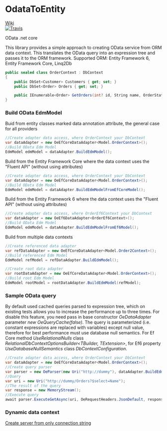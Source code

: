 # OdataToEntity #
[Wiki](https://github.com/voronov-maxim/OdataToEntity/wiki)  
[![Travis](https://travis-ci.org/voronov-maxim/core3.svg?branch=master)](https://travis-ci.org/voronov-maxim/core3?branch=master) 

OData .net core

This library provides a simple approach to creating OData service from ORM data context.
This translates the OData query into an expression tree and passes it to the ORM framework.
Supported ORM: Entity Framework 6, Entity Framework Core, Linq2Db

```c#
public sealed class OrderContext : DbContext
{
    public DbSet<Customer> Customers { get; set; }
    public DbSet<Order> Orders { get; set; }

    public IEnumerable<Order> GetOrders(int? id, String name, OrderStatus? status) => throw new NotImplementedException();
}
```

### Build OData EdmModel ###
Buid from entity classes marked data annotation attribute, the general case for all providers
```c#
//Create adapter data access, where OrderContext your DbContext
var dataAdapter = new OeEfCoreDataAdapter<Model.OrderContext>();
//Build OData Edm Model
EdmModel edmModel = dataAdapter.BuildEdmModel();
```

Build from the Entity Framework Core where the data context uses the "Fluent API" (without using attributes)
```c#
//Create adapter data access, where OrderContext your DbContext
var dataAdapter = new OeEfCoreDataAdapter<Model.OrderContext>();
//Build OData Edm Model
EdmModel edmModel = dataAdapter.BuildEdmModelFromEfCoreModel();
```
Build from the Entity Framework 6 where the data context uses the "Fluent API" (without using attributes)
```c#
//Create adapter data access, where OrderEf6Context your DbContext
var dataAdapter = new OeEf6DataAdapter<OrderEf6Context>();
//Build OData Edm Model
EdmModel edmModel = dataAdapter.BuildEdmModelFromEf6Model();
```
Build from multiple data contexts
```c#
//Create referenced data adapter
var refDataAdapter = new OeEfCoreDataAdapter<Model.Order2Context>();
//Build referenced Edm Model
EdmModel refModel = refDataAdapter.BuildEdmModel();

//Create root data adapter
var rootDataAdapter = new OeEfCoreDataAdapter<Model.OrderContext>();
//Build root Edm Model
EdmModel rootModel = rootDataAdapter.BuildEdmModel(refModel);
```

### Sample OData query ###
By default used cached queries parsed to expression tree, which on existing tests allows you to increase the performance up to three times. For disable this feature, you need pass in base constructor *OeDataAdapter* parameter *new OeQueryCache(false)*. The query is parameterized (i.e. constant expressions are replaced with variables) except null value, therefore for best performance must use database null semantics. For Ef Core method *UseRelationalNulls* class *RelationalDbContextOptionsBuilder<TBuilder, TExtension>*, for Ef6 property *UseDatabaseNullSemantics* class *DbContextConfiguration*.
```c#
//Create adapter data access, where OrderContext your DbContext
var dataAdapter = new OeEfCoreDataAdapter<Model.OrderContext>();
//Create query parser
var parser = new OeParser(new Uri("http://dummy"), dataAdapter.BuildEdmModel());
//Query
var uri = new Uri("http://dummy/Orders?$select=Name");
//The result of the query
var response = new MemoryStream();
//Execute query
await parser.ExecuteGetAsync(uri, OeRequestHeaders.JsonDefault, response, CancellationToken.None);
```
### Dynamic data context ###
[Create server from only connection string](https://github.com/voronov-maxim/OdataToEntity/wiki/Automatically-building-OData-APIs-(Dynamic-data-context))
